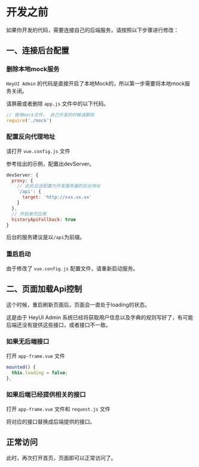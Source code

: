 # 开发之前

如果你开发的代码，需要连接自己的后端服务，请按照以下步骤进行修改：

## 一、连接后台配置

### 删除本地mock服务

`HeyUI Admin` 的代码是直接开启了本地Mock的，所以第一步需要将本地mock服务关闭。

请屏蔽或者删除 `app.js` 文件中的以下代码。

``` javascript
// 使用mock文件， 自己开发的时候请删除
require('./mock')
```
### 配置反向代理地址

请打开 `vue.config.js` 文件

参考给出的示例，配置出devServer。

``` javascript
devServer: {
  proxy: {
    // 此处应该配置为开发服务器的后台地址
    '/api': {
      target: 'http://xxx.xx.xx'
    }
  },
  // 开启单页应用
  historyApiFallback: true
}

```
后台的服务建议是以`/api`为前缀。

### 重启启动

由于修改了 `vue.config.js` 配置文件，请重新启动服务。

## 二、页面加载Api控制

这个时候，重启刷新页面后，页面会一直处于loading的状态。

这是由于 HeyUI Admin 系统已经将获取用户信息以及字典的规则写好了，有可能后端还没有提供这些接口，或者接口不一致。

### 如果无后端接口

打开  `app-frame.vue` 文件

``` javascript
mounted() {
  this.loading = false;
},
```

### 如果后端已经提供相关的接口

打开  `app-frame.vue` 文件和 `request.js` 文件

将对应的接口替换成后端提供的接口。

## 正常访问

此时，再次打开首页，页面即可以正常访问了。



